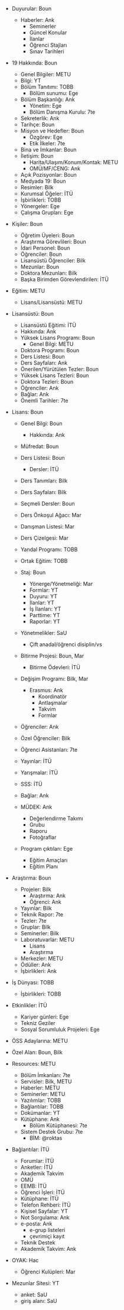 - Duyurular: Boun
	+ Haberler: Ank
		- Seminerler
		- Güncel Konular
		- İlanlar
		- Öğrenci Stajları
		- Sınav Tarihleri

- 19 Hakkında: Boun
	- Genel Bilgiler: METU
	- Bilgi: YT

	+ Bölüm Tanıtımı: TOBB
		- Bölüm sunumu: Ege
	+ Bölüm Başkanlığı: Ank
		- Yönetim: Ege
		- Bölüm Danışma Kurulu: 7te
	+ Sekreterlik: Ank
	+ Tarihçe: Boun
	+ Misyon ve Hedefler: Boun
		- Özgörev: Ege
		- Etik İlkeler: 7te
	+ Bina ve İmkanlar: Boun
	+ İletişim: Boun
		- Harita/Ulaşım/Konum/Kontak: METU
		- OMÜ/MF/CENG: Ank
	+ Açık Pozisyonlar: Boun
	+ Medyada 19: Boun
	+ Resimler: Bilk
	+ Kurumsal Öğeler: İTÜ
	+ İşbirlikleri: TOBB
	+ Yönergeler: Ege
	+ Çalışma Grupları: Ege

- Kişiler: Boun

	+ Öğretim Üyeleri: Boun
	+ Araştırma Görevlileri: Boun
	+ İdari Personel: Boun
	+ Öğrenciler: Boun
	+ Lisansüstü Öğrenciler: Bilk
	+ Mezunlar: Boun
	+ Doktora Mezunları: Bilk
	+ Başka Birimden Görevlendirilen: İTÜ

- Eğitim: METU

	+ Lisans/Lisansüstü: METU

- Lisansüstü: Boun
	- Lisansüstü Eğitimi: İTÜ
	- Hakkında: Ank

	+ Yüksek Lisans Programı: Boun
		- Genel Bilgi: METU
	+ Doktora Programı: Boun
	+ Ders Listesi: Boun
	+ Ders Sayfaları: Ank
	+ Önerilen/Yürütülen Tezler: Boun
	+ Yüksek Lisans Tezleri: Boun
	+ Doktora Tezleri: Boun
	+ Öğrenciler: Ank
	+ Bağlar: Ank
	+ Önemli Tarihler: 7te

- Lisans: Boun

	+ Genel Bilgi: Boun
		- Hakkında: Ank
	+ Müfredat: Boun
	+ Ders Listesi: Boun
		- Dersler: İTÜ
	+ Ders Tanımları: Bilk
	+ Ders Sayfaları: Bilk
	+ Seçmeli Dersler: Boun
	+ Ders Önkoşul Ağacı: Mar
	+ Danışman Listesi: Mar
	+ Ders Çizelgesi: Mar
	+ Yandal Programı: TOBB
	+ Ortak Eğitim: TOBB
	+ Staj: Boun
		- Yönerge/Yönetmeliği: Mar
		- Formlar: YT
		- Duyuru: YT
		- İlanlar: YT
		- İş İlanları: YT
		- Parttime: YT
		- Raporlar: YT

	+ Yönetmelikler: SaU
		- Çift anadal/öğrenci disiplin/vs
	+ Bitirme Projesi: Boun, Mar
		- Bitirme Ödevleri: İTÜ
	+ Değişim Programı: Bilk, Mar
		- Erasmus: Ank
			+ Koordinatör
			+ Antlaşmalar
			+ Takvim
			+ Formlar
	+ Öğrenciler: Ank
	+ Özel Öğrenciler: Bilk
	+ Öğrenci Asistanları: 7te
	+ Yayınlar: İTÜ
	+ Yarışmalar: İTÜ
	+ SSS: İTÜ
	+ Bağlar: Ank
	+ MÜDEK: Ank
		- Değerlendirme Takımı
		- Grubu
		- Raporu
		- Fotoğraflar
	+ Program çıktıları: Ege
		- Eğitim Amaçları
		- Eğitim Planı

- Araştırma: Boun

	+ Projeler: Bilk
		+ Araştırma: Ank
		+ Öğrenci: Ank
	+ Yayınlar: Bilk
	+ Teknik Rapor: 7te
	+ Tezler: 7te
	+ Gruplar: Bilk
	+ Seminerler: Bilk
	+ Laboratuvarlar: METU
		- Lisans
		- Araştırma
	+ Merkezler: METU
	+ Ödüller: Ank
	+ İşbirlikleri: Ank

- İş Dünyası: TOBB
	+ İşbirlikleri: TOBB

- Etkinlikler: İTÜ
	+ Kariyer günleri: Ege
	+ Tekniz Geziler
	+ Sosyal Sorumluluk Projeleri: Ege


- ÖSS Adaylarına: METU

- Özel Alan: Boun, Bilk

- Resources: METU
	- Bölüm İmkanları: 7te

	+ Servisler: Bilk, METU
	+ Haberler: METU
	+ Seminerler: METU
	+ Yazılımlar: TOBB
	+ Bağlantılar: TOBB
	+ Dokümanlar: YT
	+ Kütüphane: Ank
		- Bölüm Kütüphanesi: 7te
	+ Sistem Destek Grubu: 7te
		- BİM: @roktas

- Bağlantılar: İTÜ

	- Forumlar: İTÜ
	- Anketler: İTÜ
	- Akademik Takvim

	+ OMÜ
	+ EEMB: İTÜ
	+ Öğrenci İşleri: İTÜ
	+ Kütüphane: İTÜ
	+ Telefon Rehberi: İTÜ
	+ Kişisel Sayfalar: YT
	+ Not Sorgulama: Ank
	+ e-posta: Ank
		- e-grup listeleri
		- çevrimiçi kayıt
	+ Teknik Destek
	+ Akademik Takvim: Ank

- OYAK: Hac

	+ Öğrenci Kulüpleri: Mar

- Mezunlar Sitesi: YT
	- anket: SaU
	- giriş alanı: SaU
